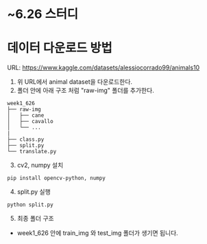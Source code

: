 # ~6.26 스터디

# 데이터 다운로드 방법
URL:
https://www.kaggle.com/datasets/alessiocorrado99/animals10

1. 위 URL에서 animal dataset을 다운로드한다.
2. 폴더 안에 아래 구조 처럼 "raw-img" 폴더를 추가한다.

```
week1_626
├── raw-img
│   ├── cane
│   ├── cavallo
│   └── ...
|
├── class.py
├── split.py
└── translate.py
``` 
3. cv2, numpy 설치

``` 
pip install opencv-python, numpy
``` 
4. split.py 실행

``` 
python split.py
``` 

5. 최종 폴더 구조

- week1_626 안에 train_img 와 test_img 폴더가 생기면 됩니다.

